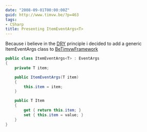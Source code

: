 ```yaml
---
date: "2008-09-01T00:00:00Z"
guid: http://www.timvw.be/?p=463
tags:
- CSharp
title: Presenting ItemEventArgs<T>
---
```

Because i believe in the [DRY](http://en.wikipedia.org/wiki/Don%27t_repeat_yourself) principle i decided to add a generic ItemEventArgs class to [BeTimvwFramework](http://www.codeplex.com/BeTimvwFramework)

```csharp
public class ItemEventArgs<T> : EventArgs
{
	private T item;

	public ItemEventArgs(T item)
	{
		this.item = item;
	}

	public T Item
	{
		get { return this.item; }
		set { this.item = value; }
	}
}
```
